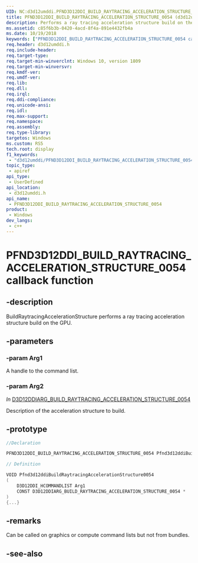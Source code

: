 ```yaml
---
UID: NC:d3d12umddi.PFND3D12DDI_BUILD_RAYTRACING_ACCELERATION_STRUCTURE_0054
title: PFND3D12DDI_BUILD_RAYTRACING_ACCELERATION_STRUCTURE_0054 (d3d12umddi.h)
description: Performs a ray tracing acceleration structure build on the GPU.
ms.assetid: c85f6b3b-0420-4acd-8f4a-891e4432fb4a
ms.date: 10/19/2018
keywords: ["PFND3D12DDI_BUILD_RAYTRACING_ACCELERATION_STRUCTURE_0054 callback function"]
req.header: d3d12umddi.h
req.include-header: 
req.target-type: 
req.target-min-winverclnt: Windows 10, version 1809
req.target-min-winversvr: 
req.kmdf-ver: 
req.umdf-ver: 
req.lib: 
req.dll: 
req.irql: 
req.ddi-compliance: 
req.unicode-ansi: 
req.idl: 
req.max-support: 
req.namespace: 
req.assembly: 
req.type-library: 
targetos: Windows
ms.custom: RS5
tech.root: display
f1_keywords:
 - "d3d12umddi/PFND3D12DDI_BUILD_RAYTRACING_ACCELERATION_STRUCTURE_0054"
topic_type:
 - apiref
api_type:
 - UserDefined
api_location:
 - d3d12umddi.h
api_name:
 - PFND3D12DDI_BUILD_RAYTRACING_ACCELERATION_STRUCTURE_0054
product:
 - Windows
dev_langs:
 - c++
---
```


# PFND3D12DDI_BUILD_RAYTRACING_ACCELERATION_STRUCTURE_0054 callback function

## -description

BuildRaytracingAccelerationStructure performs a ray tracing acceleration structure build on the GPU.

## -parameters

### -param Arg1

A handle to the command list.

### -param Arg2

*_In_* [D3D12DDIARG_BUILD_RAYTRACING_ACCELERATION_STRUCTURE_0054](ns-d3d12umddi-d3d12ddiarg_build_raytracing_acceleration_structure_0054.md)

Description of the acceleration structure to build.

## -prototype

```cpp
//Declaration

PFND3D12DDI_BUILD_RAYTRACING_ACCELERATION_STRUCTURE_0054 Pfnd3d12ddiBuildRaytracingAccelerationStructure0054; 

// Definition

VOID Pfnd3d12ddiBuildRaytracingAccelerationStructure0054 
(
	D3D12DDI_HCOMMANDLIST Arg1
	CONST D3D12DDIARG_BUILD_RAYTRACING_ACCELERATION_STRUCTURE_0054 *
)
{...}

```

## -remarks

Can be called on graphics or compute command lists but not from bundles.

## -see-also

